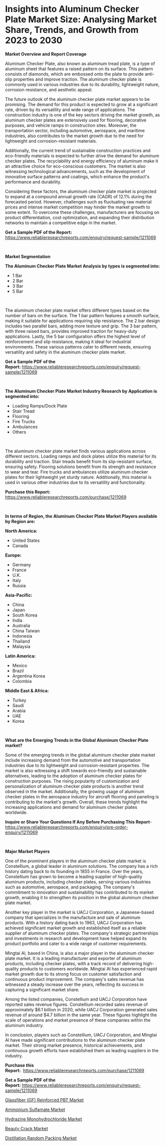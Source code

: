 <p><h1>Insights into Aluminum Checker Plate Market Size: Analysing Market Share, Trends, and Growth from 2023 to 2030</h1></p><p><strong>Market Overview and Report Coverage</strong></p>
<p><p>Aluminum Checker Plate, also known as aluminum tread plate, is a type of aluminum sheet that features a raised pattern on its surface. This pattern consists of diamonds, which are embossed onto the plate to provide anti-slip properties and improve traction. The aluminum checker plate is commonly used in various industries due to its durability, lightweight nature, corrosion resistance, and aesthetic appeal.</p><p>The future outlook of the aluminum checker plate market appears to be promising. The demand for this product is expected to grow at a significant rate, driven by its versatility and wide range of applications. The construction industry is one of the key sectors driving the market growth, as aluminum checker plates are extensively used for flooring, decorative purposes, and vehicle ramps in construction sites. Moreover, the transportation sector, including automotive, aerospace, and maritime industries, also contributes to the market growth due to the need for lightweight and corrosion-resistant materials.</p><p>Additionally, the current trend of sustainable construction practices and eco-friendly materials is expected to further drive the demand for aluminum checker plates. The recyclability and energy efficiency of aluminum make it an attractive choice for eco-conscious customers. The market is also witnessing technological advancements, such as the development of innovative surface patterns and coatings, which enhance the product's performance and durability.</p><p>Considering these factors, the aluminum checker plate market is projected to expand at a compound annual growth rate (CAGR) of 12.1% during the forecasted period. However, challenges such as fluctuating raw material prices and intense market competition may hinder the market growth to some extent. To overcome these challenges, manufacturers are focusing on product differentiation, cost optimization, and expanding their distribution networks to maintain a competitive edge in the market.</p></p>
<p><strong>Get a Sample PDF of the Report:</strong> <a href="https://www.reliableresearchreports.com/enquiry/request-sample/1211069">https://www.reliableresearchreports.com/enquiry/request-sample/1211069</a></p>
<p>&nbsp;</p>
<p><strong>Market Segmentation</strong></p>
<p><strong>The Aluminum Checker Plate Market Analysis by types is segmented into:</strong></p>
<p><ul><li>1 Bar</li><li>2 Bar</li><li>3 Bar</li><li>5 Bar</li></ul></p>
<p>&nbsp;</p>
<p><p>The aluminum checker plate market offers different types based on the number of bars on the surface. The 1 bar pattern features a smooth surface, making it suitable for applications requiring slip resistance. The 2 bar design includes two parallel bars, adding more texture and grip. The 3 bar pattern, with three raised bars, provides improved traction for heavy-duty applications. Lastly, the 5 bar configuration offers the highest level of reinforcement and slip resistance, making it ideal for industrial environments. These various patterns cater to different needs, ensuring versatility and safety in the aluminum checker plate market.</p></p>
<p><strong>Get a Sample PDF of the Report:</strong>&nbsp;<a href="https://www.reliableresearchreports.com/enquiry/request-sample/1211069">https://www.reliableresearchreports.com/enquiry/request-sample/1211069</a></p>
<p>&nbsp;</p>
<p><strong>The Aluminum Checker Plate Market Industry Research by Application is segmented into:</strong></p>
<p><ul><li>Loading Ramps/Dock Plate</li><li>Stair Tread</li><li>Flooring</li><li>Fire Trucks</li><li>Ambulances</li><li>Others</li></ul></p>
<p>&nbsp;</p>
<p><p>The aluminum checker plate market finds various applications across different sectors. Loading ramps and dock plates utilize this material for its durability and traction. Stair treads benefit from its slip-resistant surface, ensuring safety. Flooring solutions benefit from its strength and resistance to wear and tear. Fire trucks and ambulances utilize aluminum checker plates for their lightweight yet sturdy nature. Additionally, this material is used in various other industries due to its versatility and functionality.</p></p>
<p><strong>Purchase this Report:</strong>&nbsp; <a href="https://www.reliableresearchreports.com/purchase/1211069">https://www.reliableresearchreports.com/purchase/1211069</a></p>
<p>&nbsp;</p>
<p><strong>In terms of Region, the Aluminum Checker Plate Market Players available by Region are:</strong></p>
<p>
    <p> <strong> North America: </strong>
        <ul>
            <li>United States</li>
            <li>Canada</li>
        </ul>
        </p> 
    <p> <strong> Europe: </strong>
        <ul>
            <li>Germany</li>
            <li>France</li>
            <li>U.K.</li>
            <li>Italy</li>
            <li>Russia</li>
        </ul>
        </p> 
    <p> <strong> Asia-Pacific: </strong>
        <ul>
            <li>China</li>
            <li>Japan</li>
            <li>South Korea</li>
            <li>India</li>
            <li>Australia</li>
            <li>China Taiwan</li>
            <li>Indonesia</li>
            <li>Thailand</li>
            <li>Malaysia</li>
        </ul>
        </p> 
    <p> <strong> Latin America: </strong>
        <ul>
            <li>Mexico</li>
            <li>Brazil</li>
            <li>Argentina Korea</li>
            <li>Colombia</li>
        </ul>
        </p> 
    <p> <strong> Middle East & Africa: </strong>
        <ul>
            <li>Turkey</li>
            <li>Saudi</li>
            <li>Arabia</li>
            <li>UAE</li>
            <li>Korea</li>
        </ul>
    </p>
    </p>
<p>&nbsp;</p>
<p><strong>What are the Emerging Trends in the Global Aluminum Checker Plate market?</strong></p>
<p><p>Some of the emerging trends in the global aluminum checker plate market include increasing demand from the automotive and transportation industries due to its lightweight and corrosion-resistant properties. The market is also witnessing a shift towards eco-friendly and sustainable alternatives, leading to the adoption of aluminum checker plates for construction purposes. The rising popularity of customization and personalization of aluminum checker plate products is another trend observed in the market. Additionally, the growing usage of aluminum checker plates in the aerospace industry for aircraft flooring and paneling is contributing to the market's growth. Overall, these trends highlight the increasing applications and demand for aluminum checker plates worldwide.</p></p>
<p><strong>Inquire or Share Your Questions If Any Before Purchasing This Report</strong>- <a href="https://www.reliableresearchreports.com/enquiry/pre-order-enquiry/1211069">https://www.reliableresearchreports.com/enquiry/pre-order-enquiry/1211069</a></p>
<p>&nbsp;</p>
<p><strong>Major Market Players</strong></p>
<p><p>One of the prominent players in the aluminum checker plate market is Constellium, a global leader in aluminum solutions. The company has a rich history dating back to its founding in 1855 in France. Over the years, Constellium has grown to become a leading supplier of high-quality aluminum products, including checker plates, serving various industries such as automotive, aerospace, and packaging. The company's commitment to innovation and sustainability has contributed to its market growth, enabling it to strengthen its position in the global aluminum checker plate market.</p><p>Another key player in the market is UACJ Corporation, a Japanese-based company that specializes in the manufacture and sale of aluminum products. With a history dating back to 1963, UACJ Corporation has achieved significant market growth and established itself as a reliable supplier of aluminum checker plates. The company's strategic partnerships and investments in research and development have helped expand its product portfolio and cater to a wide range of customer requirements.</p><p>Mingtai Al, based in China, is also a major player in the aluminum checker plate market. It is a leading manufacturer and exporter of aluminum products, including checker plates, with a track record of delivering high-quality products to customers worldwide. Mingtai Al has experienced rapid market growth due to its strong focus on customer satisfaction and continuous product improvement. The company's sales revenue has witnessed a steady increase over the years, reflecting its success in capturing a significant market share.</p><p>Among the listed companies, Constellium and UACJ Corporation have reported sales revenue figures. Constellium recorded sales revenue of approximately $6.1 billion in 2020, while UACJ Corporation generated sales revenue of around $4.7 billion in the same year. These figures highlight the scale of operations and market presence of these companies within the aluminum industry.</p><p>In conclusion, players such as Constellium, UACJ Corporation, and Mingtai Al have made significant contributions to the aluminum checker plate market. Their strong market presence, historical achievements, and continuous growth efforts have established them as leading suppliers in the industry.</p></p>
<p><strong>Purchase this Report:</strong>&nbsp;&nbsp;<a href="https://www.reliableresearchreports.com/purchase/1211069">https://www.reliableresearchreports.com/purchase/1211069</a></p>
<p></p>
<p><strong>Get a Sample PDF of the Report:</strong>&nbsp;<a href="https://www.reliableresearchreports.com/enquiry/request-sample/1211069">https://www.reliableresearchreports.com/enquiry/request-sample/1211069</a></p>
<p><p><a href="https://www.linkedin.com/pulse/glassfiber-gf-reinforced-pbt-market-challenges-opportunities/">Glassfiber (GF) Reinforced PBT Market</a></p><p><a href="https://medium.com/@flee.calm.mark/ammonium-sulfamate-market-size-growth-forecast-2023-2030-5464b968998e">Ammonium Sulfamate Market</a></p><p><a href="https://medium.com/@earn.only.flood/hydrazine-monohydrochloride-market-size-growth-forecast-2023-2030-ea0954a67683">Hydrazine Monohydrochloride Market</a></p><p><a href="https://github.com/AKSHATREPORTPRIME/Market-Research-Report-List-1/blob/main/beauty-crack-market.md">Beauty Crack Market</a></p><p><a href="https://www.linkedin.com/pulse/distillation-random-packing-market-research-report/">Distillation Random Packing Market</a></p></p>